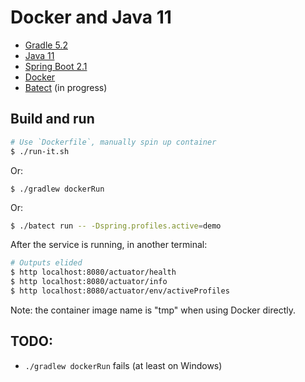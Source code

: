 # Docker and Java 11

* [Gradle 5.2](https://docs.gradle.org/5.2/release-notes.html)
* [Java 11](https://openjdk.java.net/projects/jdk/11/)
* [Spring Boot 2.1](https://github.com/spring-projects/spring-boot/wiki/Spring-Boot-2.1-Release-Notes)
* [Docker](https://blog.docker.com/2018/11/introducing-docker-engine-18-09/)
* [Batect](https://batect.charleskorn.com) (in progress)

## Build and run

```bash
# Use `Dockerfile`, manually spin up container
$ ./run-it.sh

```

Or:
```
$ ./gradlew dockerRun
```

Or:

```bash
$ ./batect run -- -Dspring.profiles.active=demo
```

After the service is running, in another terminal:

```bash
# Outputs elided
$ http localhost:8080/actuator/health
$ http localhost:8080/actuator/info
$ http localhost:8080/actuator/env/activeProfiles
```

Note: the container image name is "tmp" when using Docker directly.

## TODO:

* `./gradlew dockerRun` fails (at least on Windows)
